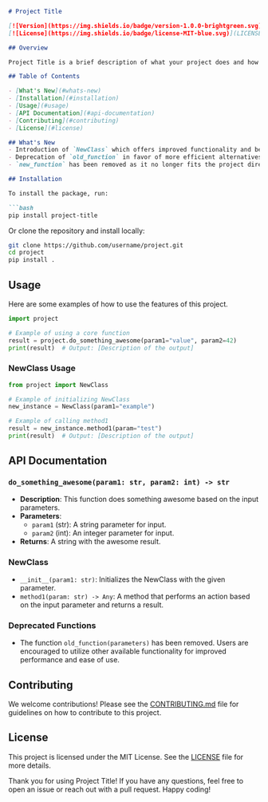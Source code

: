 ```markdown
# Project Title 

[![Version](https://img.shields.io/badge/version-1.0.0-brightgreen.svg)](https://github.com/username/project/releases)
[![License](https://img.shields.io/badge/license-MIT-blue.svg)](LICENSE)

## Overview

Project Title is a brief description of what your project does and how it can be used. This project aims to provide useful features and functionalities that can help users achieve specific goals.

## Table of Contents

- [What's New](#whats-new)
- [Installation](#installation)
- [Usage](#usage)
- [API Documentation](#api-documentation)
- [Contributing](#contributing)
- [License](#license)

## What's New
- Introduction of `NewClass` which offers improved functionality and better performance through its methods.
- Deprecation of `old_function` in favor of more efficient alternatives.
- `new_function` has been removed as it no longer fits the project direction.

## Installation

To install the package, run:

```bash
pip install project-title
```

Or clone the repository and install locally:

```bash
git clone https://github.com/username/project.git
cd project
pip install .
```

## Usage

Here are some examples of how to use the features of this project.

```python
import project

# Example of using a core function
result = project.do_something_awesome(param1="value", param2=42)
print(result)  # Output: [Description of the output]
```

### NewClass Usage

```python
from project import NewClass

# Example of initializing NewClass
new_instance = NewClass(param1="example")

# Example of calling method1
result = new_instance.method1(param="test")
print(result)  # Output: [Description of the output]
```

## API Documentation

### `do_something_awesome(param1: str, param2: int) -> str`
- **Description**: This function does something awesome based on the input parameters.
- **Parameters**:
  - `param1` (str): A string parameter for input.
  - `param2` (int): An integer parameter for input.
- **Returns**: A string with the awesome result.

### NewClass
- `__init__(param1: str)`: Initializes the NewClass with the given parameter.
- `method1(param: str) -> Any`: A method that performs an action based on the input parameter and returns a result.

### Deprecated Functions
- The function `old_function(parameters)` has been removed. Users are encouraged to utilize other available functionality for improved performance and ease of use.

## Contributing
We welcome contributions! Please see the [CONTRIBUTING.md](CONTRIBUTING.md) file for guidelines on how to contribute to this project.

## License

This project is licensed under the MIT License. See the [LICENSE](LICENSE) file for more details.

Thank you for using Project Title! If you have any questions, feel free to open an issue or reach out with a pull request. Happy coding!
```